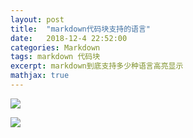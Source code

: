 ```yaml
---
layout: post
title:  "markdown代码块支持的语言"
date:   2018-12-4 22:52:00
categories: Markdown
tags: markdown 代码块
excerpt: markdown到底支持多少种语言高亮显示
mathjax: true
---
```


![](https://i.imgur.com/ew4PDHm.png)

![](https://i.imgur.com/EQ0uYvw.png)